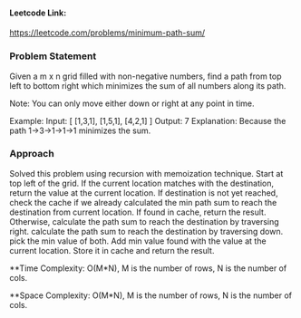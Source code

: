 #### Leetcode Link: 
https://leetcode.com/problems/minimum-path-sum/

### Problem Statement
Given a m x n grid filled with non-negative numbers, find a path from top left to bottom right 
which minimizes the sum of all numbers along its path.

Note: You can only move either down or right at any point in time.

Example:
Input:
[
  [1,3,1],
  [1,5,1],
  [4,2,1]
]
Output: 7
Explanation: Because the path 1→3→1→1→1 minimizes the sum.

###  Approach
Solved this problem using recursion with memoization technique.
Start at top left of the grid.
If the current location matches with the destination, return the value at the current location. 
If destination is not yet reached, check the cache if we already calculated the min path sum to reach the destination 
from current location. If found in cache, return the result.
Otherwise, calculate the path sum to reach the destination by traversing right.
           calculate the path sum to reach the destination by traversing down.
           pick the min value of both.
           Add min value found with the value at the current location.
           Store it in cache and return the result.
     
**Time Complexity: O(M*N), M is the number of rows, N is the number of cols.

**Space Complexity: O(M*N), M is the number of rows, N is the number of cols.

